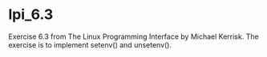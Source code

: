 lpi_6.3
=======

Exercise 6.3 from The Linux Programming Interface by Michael Kerrisk. The exercise is to implement setenv() and unsetenv().
